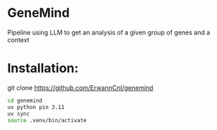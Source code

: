 # GeneMind
Pipeline using LLM to get an analysis of a given group of genes and a context

# Installation:
git clone https://github.com/ErwannCnl/genemind
```bash
cd genemind 
uv python pin 3.11
uv sync
source .venv/bin/activate
```